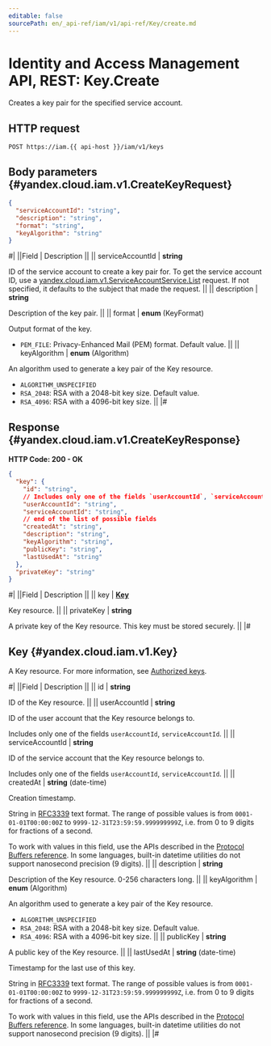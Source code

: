```yaml
---
editable: false
sourcePath: en/_api-ref/iam/v1/api-ref/Key/create.md
---
```


# Identity and Access Management API, REST: Key.Create

Creates a key pair for the specified service account.

## HTTP request

```
POST https://iam.{{ api-host }}/iam/v1/keys
```

## Body parameters {#yandex.cloud.iam.v1.CreateKeyRequest}

```json
{
  "serviceAccountId": "string",
  "description": "string",
  "format": "string",
  "keyAlgorithm": "string"
}
```

#|
||Field | Description ||
|| serviceAccountId | **string**

ID of the service account to create a key pair for.
To get the service account ID, use a [yandex.cloud.iam.v1.ServiceAccountService.List](/docs/iam/api-ref/ServiceAccount/list#List) request.
If not specified, it defaults to the subject that made the request. ||
|| description | **string**

Description of the key pair. ||
|| format | **enum** (KeyFormat)

Output format of the key.

- `PEM_FILE`: Privacy-Enhanced Mail (PEM) format. Default value. ||
|| keyAlgorithm | **enum** (Algorithm)

An algorithm used to generate a key pair of the Key resource.

- `ALGORITHM_UNSPECIFIED`
- `RSA_2048`: RSA with a 2048-bit key size. Default value.
- `RSA_4096`: RSA with a 4096-bit key size. ||
|#

## Response {#yandex.cloud.iam.v1.CreateKeyResponse}

**HTTP Code: 200 - OK**

```json
{
  "key": {
    "id": "string",
    // Includes only one of the fields `userAccountId`, `serviceAccountId`
    "userAccountId": "string",
    "serviceAccountId": "string",
    // end of the list of possible fields
    "createdAt": "string",
    "description": "string",
    "keyAlgorithm": "string",
    "publicKey": "string",
    "lastUsedAt": "string"
  },
  "privateKey": "string"
}
```

#|
||Field | Description ||
|| key | **[Key](#yandex.cloud.iam.v1.Key)**

Key resource. ||
|| privateKey | **string**

A private key of the Key resource.
This key must be stored securely. ||
|#

## Key {#yandex.cloud.iam.v1.Key}

A Key resource. For more information, see [Authorized keys](/docs/iam/concepts/authorization/key).

#|
||Field | Description ||
|| id | **string**

ID of the Key resource. ||
|| userAccountId | **string**

ID of the user account that the Key resource belongs to.

Includes only one of the fields `userAccountId`, `serviceAccountId`. ||
|| serviceAccountId | **string**

ID of the service account that the Key resource belongs to.

Includes only one of the fields `userAccountId`, `serviceAccountId`. ||
|| createdAt | **string** (date-time)

Creation timestamp.

String in [RFC3339](https://www.ietf.org/rfc/rfc3339.txt) text format. The range of possible values is from
`0001-01-01T00:00:00Z` to `9999-12-31T23:59:59.999999999Z`, i.e. from 0 to 9 digits for fractions of a second.

To work with values in this field, use the APIs described in the
[Protocol Buffers reference](https://developers.google.com/protocol-buffers/docs/reference/overview).
In some languages, built-in datetime utilities do not support nanosecond precision (9 digits). ||
|| description | **string**

Description of the Key resource. 0-256 characters long. ||
|| keyAlgorithm | **enum** (Algorithm)

An algorithm used to generate a key pair of the Key resource.

- `ALGORITHM_UNSPECIFIED`
- `RSA_2048`: RSA with a 2048-bit key size. Default value.
- `RSA_4096`: RSA with a 4096-bit key size. ||
|| publicKey | **string**

A public key of the Key resource. ||
|| lastUsedAt | **string** (date-time)

Timestamp for the last use of this key.

String in [RFC3339](https://www.ietf.org/rfc/rfc3339.txt) text format. The range of possible values is from
`0001-01-01T00:00:00Z` to `9999-12-31T23:59:59.999999999Z`, i.e. from 0 to 9 digits for fractions of a second.

To work with values in this field, use the APIs described in the
[Protocol Buffers reference](https://developers.google.com/protocol-buffers/docs/reference/overview).
In some languages, built-in datetime utilities do not support nanosecond precision (9 digits). ||
|#